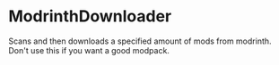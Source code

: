 # ModrinthDownloader
Scans and then downloads a specified amount of mods from modrinth. Don't use this if you want a good modpack.
